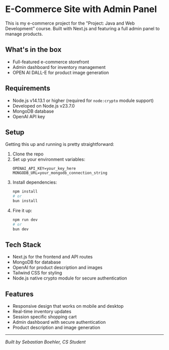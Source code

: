 # E-Commerce Site with Admin Panel

This is my e-commerce project for the "Project: Java and Web Development" course. Built with Next.js and featuring a full admin panel to manage products.

## What's in the box

- Full-featured e-commerce storefront
- Admin dashboard for inventory management
- OPEN AI DALL-E for product image generation

## Requirements

- Node.js v14.13.1 or higher (required for `node:crypto` module support)
- Developed on Node.js v23.7.0
- MongoDB database
- OpenAI API key

## Setup

Getting this up and running is pretty straightforward:

1. Clone the repo
2. Set up your environment variables:
   ```
   OPENAI_API_KEY=your_key_here
   MONGODB_URL=your_mongodb_connection_string
   ```
3. Install dependencies:
   ```bash
   npm install
   # or
   bun install
   ```
4. Fire it up:
   ```bash
   npm run dev
   # or
   bun dev
   ```

## Tech Stack

- Next.js for the frontend and API routes
- MongoDB for database
- OpenAI for product description and images
- Tailwind CSS for styling
- Node.js native crypto module for secure authentication

## Features

- Responsive design that works on mobile and desktop
- Real-time inventory updates
- Session specific shopping cart
- Admin dashboard with secure authentication
- Product description and image generation

---

_Built by Sebastian Boehler, CS Student_
